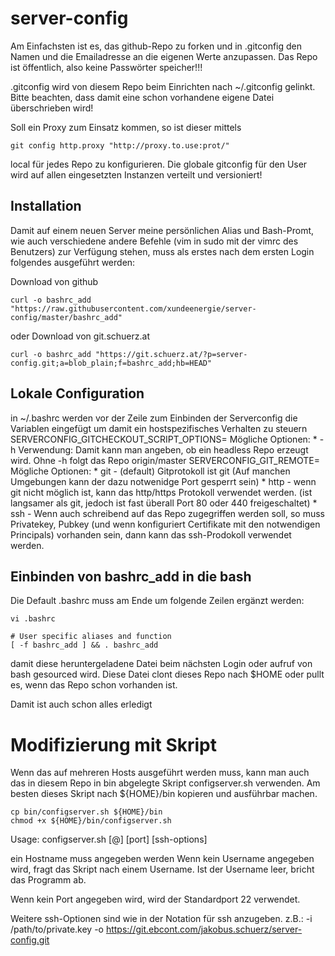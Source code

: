# server-config

Am Einfachsten ist es, das github-Repo zu forken und in .gitconfig den Namen und die Emailadresse an die eigenen Werte anzupassen. Das Repo ist öffentlich, also keine Passwörter speicher!!!

.gitconfig wird von diesem Repo beim Einrichten nach ~/.gitconfig gelinkt. Bitte beachten, dass damit eine schon vorhandene eigene Datei überschrieben wird!

Soll ein Proxy zum Einsatz kommen, so ist dieser mittels
```
git config http.proxy "http://proxy.to.use:prot/"
```
local für jedes Repo zu konfigurieren. Die globale gitconfig für den User wird auf allen eingesetzten Instanzen verteilt und versioniert!

## Installation
Damit auf einem neuen Server meine persönlichen Alias und Bash-Promt, wie auch verschiedene andere Befehle (vim in sudo mit der vimrc des Benutzers) zur Verfügung stehen, muss als erstes nach dem ersten Login folgendes ausgeführt werden:

Download von github
```
curl -o bashrc_add "https://raw.githubusercontent.com/xundeenergie/server-config/master/bashrc_add"
```
oder Download von git.schuerz.at
```
curl -o bashrc_add "https://git.schuerz.at/?p=server-config.git;a=blob_plain;f=bashrc_add;hb=HEAD"
```

## Lokale Configuration
in ~/.bashrc werden vor der Zeile zum Einbinden der Serverconfig die Variablen eingefügt um damit ein hostspezifisches Verhalten zu steuern
SERVERCONFIG_GITCHECKOUT_SCRIPT_OPTIONS=
Mögliche Optionen:
    * -h
Verwendung: Damit kann man angeben, ob ein headless Repo erzeugt wird. Ohne -h folgt das Repo origin/master
SERVERCONFIG_GIT_REMOTE=
Mögliche Optionen:
    * git - (default) Gitprotokoll ist git (Auf manchen Umgebungen kann der dazu notwenidge Port gesperrt sein)
    * http - wenn git nicht möglich ist, kann das http/https Protokoll verwendet werden. (ist langsamer als git, jedoch ist fast überall Port 80 oder 440 freigeschaltet)
    * ssh - Wenn auch schreibend auf das Repo zugegriffen werden soll, so muss Privatekey, Pubkey (und wenn konfiguriert Certifikate mit den notwendigen Principals) vorhanden sein, dann kann das ssh-Prodokoll verwendet werden.


## Einbinden von bashrc_add in die bash 

Die Default .bashrc muss am Ende um folgende Zeilen ergänzt werden:
```
vi .bashrc

# User specific aliases and function
[ -f bashrc_add ] && . bashrc_add
```
damit diese heruntergeladene Datei beim nächsten Login oder aufruf von bash gesourced wird.
Diese Datei clont dieses Repo nach $HOME oder pullt es, wenn das Repo schon vorhanden ist.

Damit ist auch schon alles erledigt

# Modifizierung mit Skript
Wenn das auf mehreren Hosts ausgeführt werden muss, kann man auch das in diesem Repo in bin abgelegte Skript configserver.sh verwenden.
Am besten dieses Skript nach ${HOME}/bin kopieren und ausführbar machen.

```
cp bin/configserver.sh ${HOME}/bin
chmod +x ${HOME}/bin/configserver.sh
```

Usage:
configserver.sh [<username>@]<hostname> [port] [ssh-options]

ein Hostname muss angegeben werden
Wenn kein Username angegeben wird, fragt das Skript nach einem Username. Ist der Username leer, bricht das Programm ab.

Wenn kein Port angegeben wird, wird der Standardport 22 verwendet.

Weitere ssh-Optionen sind wie in der Notation für ssh anzugeben. 
    z.B.: -i /path/to/private.key -o https://git.ebcont.com/jakobus.schuerz/server-config.git
